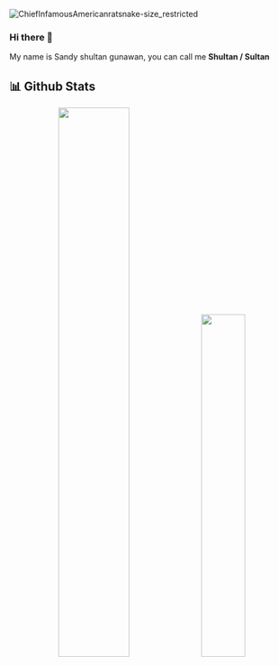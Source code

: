 ![ChiefInfamousAmericanratsnake-size_restricted](https://github.com/anonym2800/anonym2800/assets/85015643/b612ac40-0a2f-4f7a-b24e-dfd7102544c3)
### Hi there 👋
 <p> My name is Sandy shultan gunawan, you can call me <b>Shultan / Sultan</b> </p>

## 📊 Github Stats
<div align="center">
  <img width="50%" src="https://github-readme-stats.vercel.app/api?username=anonym2800"/>
  <img width="39.5%" src="https://github-readme-stats.vercel.app/api/top-langs/?username=anonym2800&layout=compact" />
 </div>
